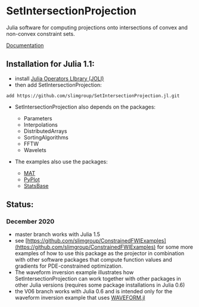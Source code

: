 # SetIntersectionProjection
Julia software for computing projections onto intersections of convex and non-convex constraint sets.

[Documentation](https://petersbas.github.io/SetIntersectionProjectionDocs/)


## Installation for Julia 1.1:

 - install [Julia Operators LIbrary (JOLI)](https://github.com/slimgroup/JOLI.jl)
 - then add SetIntersectionProjection:
 
 ```
 add https://github.com/slimgroup/SetIntersectionProjection.jl.git
 ``` 

 - SetIntersectionProjection also depends on the packages: 
 	- Parameters
	- Interpolations
	- DistributedArrays
	- SortingAlgorithms
	- FFTW
	- Wavelets
	
- The examples also use the packages:
	- [MAT](https://github.com/JuliaIO/MAT.jl)
	- [PyPlot](https://github.com/JuliaPy/PyPlot.jl)
	- [StatsBase](https://github.com/JuliaStats/StatsBase.jl)
 
## Status:

###  December 2020

 - master branch works with Julia 1.5
 - see [https://github.com/slimgroup/ConstrainedFWIExamples](https://github.com/slimgroup/ConstrainedFWIExamples) for some more examples of how to use this package as the projector in combination with other software packages that compute function values and gradients for PDE-constrained optimization.
 - The waveform inversion example illustrates how SetIntersectionProjection can work together with other packages in other Julia versions (requires some package installations in Julia 0.6)
 - the V06 branch works with Julia 0.6 and is intended only for the waveform inversion example that uses [WAVEFORM.jl](https://github.com/slimgroup/WAVEFORM.jl)



